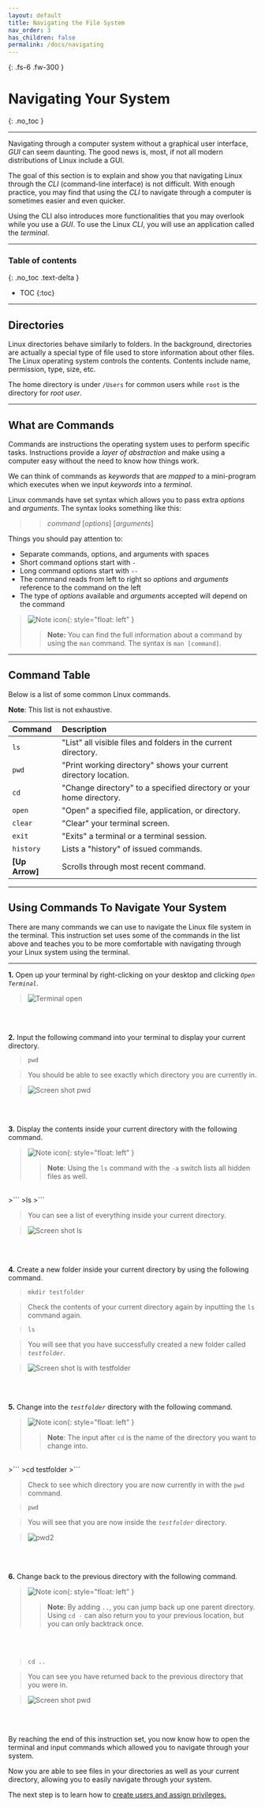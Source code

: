 ```yaml
---
layout: default
title: Navigating the File System
nav_order: 3
has_children: false
permalink: /docs/navigating
---
```


{: .fs-6 .fw-300 }

# Navigating Your System
{: .no_toc }

---

Navigating through a computer system without a graphical user interface, _GUI_ can seem daunting. The good news is, most, if not all modern distributions of Linux include a GUI.

The goal of this section is to explain and show you that navigating Linux through the _CLI_ (command-line interface) is not difficult. With enough practice, you may find that using the _CLI_ to navigate through a computer is sometimes easier and even quicker.

Using the CLI also introduces more functionalities that you may overlook while you use a _GUI_. To use the Linux _CLI_, you will use an application called the _terminal_.

---

### Table of contents
{: .no_toc .text-delta }
* TOC
{:toc}

---

## Directories

Linux directories behave similarly to folders. In the background, directories are actually a special type of file used to store information about other files. The Linux operating system controls the contents. Contents include name, permission, type, size, etc.

The home directory is under `/Users` for common users while `root` is the directory for _root user_.

---

## What are Commands

Commands are instructions the operating system uses to perform specific tasks. Instructions provide a _layer of abstraction_ and make using a computer easy without the need to know how things work.

We can think of commands as _keywords_ that are _mapped_ to a mini-program which executes when we input _keywords_ into a _terminal_.

Linux commands have set syntax which allows you to pass extra _options_ and _arguments_. The syntax looks something like this:

>> _command_ [_options_] [_arguments_]

Things you should pay attention to:

* Separate commands, options, and arguments with spaces
* Short command options start with `-`
* Long command options start with `--`
* The command reads from left to right so _options_ and _arguments_ reference to the command on the left
* The type of _options_ available and _arguments_ accepted will depend on the command

>![Note icon](https://github.com/dl90/linux-basics/blob/gh-pages/docs/images/icons/note.png?raw=true "Note"){: style="float: left" }
>> **Note:** You can find the full information about a command by using the `man` command. The syntax is `man [command]`.

---

## Command Table

Below is a list of some common Linux commands.

**Note**: This list is not exhaustive.

| Command         | Description                                                                                             |
| :--------       | :------------------------------------------------------------------------------------------------------ |
| `ls`            | "List" all visible files and folders in the current directory.                                          |
| `pwd`           | "Print working directory" shows your current directory location.                                        |
| `cd`            | "Change directory" to a specified directory or your home directory.                                     |
| `open`          | "Open" a specified file, application, or directory.                                                     |
| `clear`         | "Clear" your terminal screen.                                                                           |
| `exit`          | "Exits" a terminal or a terminal session.                                                               |
| `history`       | Lists a "history" of issued commands.                                                                   |
| **[Up Arrow]**  | Scrolls through most recent command.                                                                    |

---

## Using Commands To Navigate Your System

There are many commands we can use to navigate the Linux file system in the terminal. This instruction set uses some of the commands in the list above and teaches you to be more comfortable with navigating through your Linux system using the terminal.

---

**1.** Open up your terminal by right-clicking on your desktop and clicking *`Open Terminal`*.

>![Terminal open](https://github.com/dl90/linux-basics/blob/gh-pages/docs/images/navigation/directories/term.png?raw=true "terminal")
<br />
<br />

**2.** Input the following command into your terminal to display your current directory.

>```
>pwd
>```

>You should be able to see exactly which directory you are currently in.

>![Screen shot pwd](https://github.com/dl90/linux-basics/blob/gh-pages/docs/images/navigation/directories/pwd.png?raw=true "pwd")
<br />
<br />

**3.** Display the contents inside your current directory with the following command.

>![Note icon](https://github.com/dl90/linux-basics/blob/gh-pages/docs/images/icons/note.png?raw=true "Note"){: style="float: left" }
>> **Note**: Using the `ls` command with the `-a` switch lists all hidden files as well.

<br />
>```
>ls
>```

>You can see a list of everything inside your current directory.

>![Screen shot ls](https://github.com/dl90/linux-basics/blob/gh-pages/docs/images/navigation/directories/contents.png?raw=true "ls")
<br />
<br />

**4.** Create a new folder inside your current directory by using the following command.

>```
>mkdir testfolder
>```

>Check the contents of your current directory again by inputting the `ls` command again.

>```
>ls
>```

>You will see that you have successfully created a new folder called *`testfolder`*.

>![Screen shot ls with testfolder](https://github.com/dl90/linux-basics/blob/gh-pages/docs/images/navigation/directories/contents2.png?raw=true "ls")
<br />
<br />

**5.** Change into the *`testfolder`* directory with the following command.

>![Note icon](https://github.com/dl90/linux-basics/blob/gh-pages/docs/images/icons/note.png?raw=true "Note"){: style="float: left" }
>>**Note**: The input after `cd` is the name of the directory you want to change into.

<br />
>```
>cd testfolder
>```

>Check to see which directory you are now currently in with the `pwd` command.

>```
>pwd
>```

>You will see that you are now inside the *`testfolder`* directory.

>![pwd2](https://github.com/dl90/linux-basics/blob/gh-pages/docs/images/navigation/directories/pwd2.png?raw=true "ls")
<br />
<br />

**6.** Change back to the previous directory with the following command.

>![Note icon](https://github.com/dl90/linux-basics/blob/gh-pages/docs/images/icons/note.png?raw=true "Note"){: style="float: left" }
>> **Note**: By adding `..`, you can jump back up one parent directory. Using `cd -` can also return you to your previous location, but you can only backtrack once.
<br />
<br />

>```
>cd ..
>```

>You can see you have returned back to the previous directory that you were in.

>![Screen shot pwd](https://github.com/dl90/linux-basics/blob/gh-pages/docs/images/navigation/directories/pwd.png?raw=true "pwd")
<br />
<br />

By reaching the end of this instruction set, you now know how to open the terminal and input commands which allowed you to navigate through your system. 

Now you are able to see files in your directories as well as your current directory, allowing you to easily navigate through your system.

The next step is to learn how to [create users and assign privileges.](https://dl90.github.io/linux-basics/docs/users)
